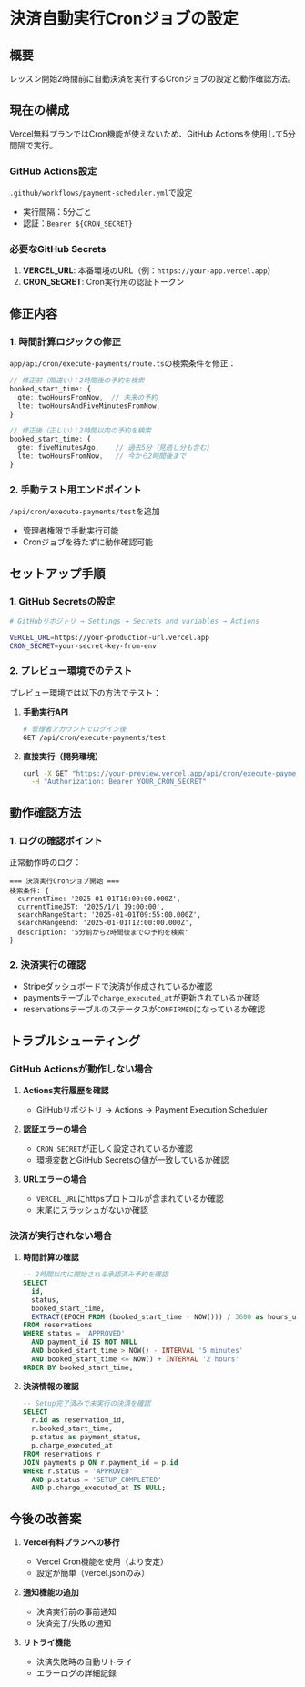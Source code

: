 # 決済自動実行Cronジョブの設定

## 概要

レッスン開始2時間前に自動決済を実行するCronジョブの設定と動作確認方法。

## 現在の構成

Vercel無料プランではCron機能が使えないため、GitHub Actionsを使用して5分間隔で実行。

### GitHub Actions設定

`.github/workflows/payment-scheduler.yml`で設定
- 実行間隔：5分ごと
- 認証：`Bearer ${CRON_SECRET}`

### 必要なGitHub Secrets

1. **VERCEL_URL**: 本番環境のURL（例：`https://your-app.vercel.app`）
2. **CRON_SECRET**: Cron実行用の認証トークン

## 修正内容

### 1. 時間計算ロジックの修正

`app/api/cron/execute-payments/route.ts`の検索条件を修正：

```typescript
// 修正前（間違い）：2時間後の予約を検索
booked_start_time: {
  gte: twoHoursFromNow,  // 未来の予約
  lte: twoHoursAndFiveMinutesFromNow,
}

// 修正後（正しい）：2時間以内の予約を検索
booked_start_time: {
  gte: fiveMinutesAgo,    // 過去5分（見逃し分も含む）
  lte: twoHoursFromNow,   // 今から2時間後まで
}
```

### 2. 手動テスト用エンドポイント

`/api/cron/execute-payments/test`を追加
- 管理者権限で手動実行可能
- Cronジョブを待たずに動作確認可能

## セットアップ手順

### 1. GitHub Secretsの設定

```bash
# GitHubリポジトリ → Settings → Secrets and variables → Actions

VERCEL_URL=https://your-production-url.vercel.app
CRON_SECRET=your-secret-key-from-env
```

### 2. プレビュー環境でのテスト

プレビュー環境では以下の方法でテスト：

1. **手動実行API**
   ```bash
   # 管理者アカウントでログイン後
   GET /api/cron/execute-payments/test
   ```

2. **直接実行（開発環境）**
   ```bash
   curl -X GET "https://your-preview.vercel.app/api/cron/execute-payments" \
     -H "Authorization: Bearer YOUR_CRON_SECRET"
   ```

## 動作確認方法

### 1. ログの確認ポイント

正常動作時のログ：
```
=== 決済実行Cronジョブ開始 ===
検索条件: {
  currentTime: '2025-01-01T10:00:00.000Z',
  currentTimeJST: '2025/1/1 19:00:00',
  searchRangeStart: '2025-01-01T09:55:00.000Z',
  searchRangeEnd: '2025-01-01T12:00:00.000Z',
  description: '5分前から2時間後までの予約を検索'
}
```

### 2. 決済実行の確認

- Stripeダッシュボードで決済が作成されているか確認
- paymentsテーブルで`charge_executed_at`が更新されているか確認
- reservationsテーブルのステータスが`CONFIRMED`になっているか確認

## トラブルシューティング

### GitHub Actionsが動作しない場合

1. **Actions実行履歴を確認**
   - GitHubリポジトリ → Actions → Payment Execution Scheduler

2. **認証エラーの場合**
   - `CRON_SECRET`が正しく設定されているか確認
   - 環境変数とGitHub Secretsの値が一致しているか確認

3. **URLエラーの場合**
   - `VERCEL_URL`にhttpsプロトコルが含まれているか確認
   - 末尾にスラッシュがないか確認

### 決済が実行されない場合

1. **時間計算の確認**
   ```sql
   -- 2時間以内に開始される承認済み予約を確認
   SELECT 
     id, 
     status, 
     booked_start_time,
     EXTRACT(EPOCH FROM (booked_start_time - NOW())) / 3600 as hours_until_start
   FROM reservations
   WHERE status = 'APPROVED'
     AND payment_id IS NOT NULL
     AND booked_start_time > NOW() - INTERVAL '5 minutes'
     AND booked_start_time <= NOW() + INTERVAL '2 hours'
   ORDER BY booked_start_time;
   ```

2. **決済情報の確認**
   ```sql
   -- Setup完了済みで未実行の決済を確認
   SELECT 
     r.id as reservation_id,
     r.booked_start_time,
     p.status as payment_status,
     p.charge_executed_at
   FROM reservations r
   JOIN payments p ON r.payment_id = p.id
   WHERE r.status = 'APPROVED'
     AND p.status = 'SETUP_COMPLETED'
     AND p.charge_executed_at IS NULL;
   ```

## 今後の改善案

1. **Vercel有料プランへの移行**
   - Vercel Cron機能を使用（より安定）
   - 設定が簡単（vercel.jsonのみ）

2. **通知機能の追加**
   - 決済実行前の事前通知
   - 決済完了/失敗の通知

3. **リトライ機能**
   - 決済失敗時の自動リトライ
   - エラーログの詳細記録